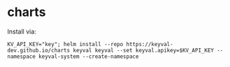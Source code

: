 # charts
Install via: 
```shell script
KV_API_KEY="key"; helm install --repo https://keyval-dev.github.io/charts keyval keyval --set keyval.apikey=$KV_API_KEY --namespace keyval-system --create-namespace
```